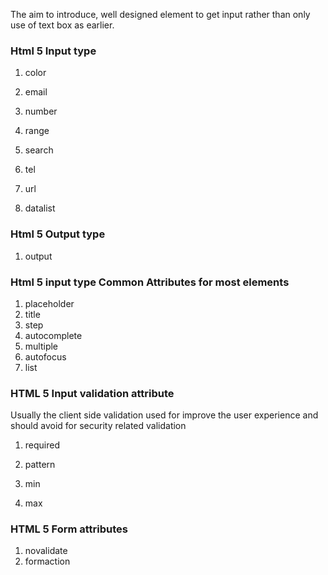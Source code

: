 The aim to introduce, well designed element to get input rather than only use of text box as earlier.

### Html 5 Input type

1. color

2. email

3. number

4. range

5. search

6. tel

7. url

8. datalist


### Html 5 Output type

1. output

### Html 5 input type Common Attributes for most elements

1. placeholder
2. title
3. step
4. autocomplete
5. multiple
6. autofocus
7. list

### HTML 5 Input validation attribute

Usually the client side validation used for improve the user experience and should avoid for security related validation

1. required

2. pattern

3. min

4. max


### HTML 5 Form attributes

1. novalidate
2. formaction

